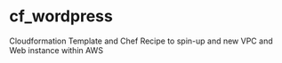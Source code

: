 # cf_wordpress
Cloudformation Template and Chef Recipe to spin-up and new VPC and Web instance within AWS
